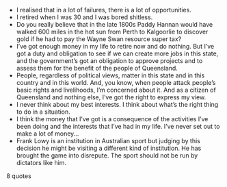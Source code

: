  - I realised that in a lot of failures, there is a lot of opportunities.
 - I retired when I was 30 and I was bored shitless.
 - Do you really believe that in the late 1800s Paddy Hannan would have walked 600 miles in the hot sun from Perth to Kalgoorlie to discover gold if he had to pay the Wayne Swan resource super tax?
 - I’ve got enough money in my life to retire now and do nothing. But I’ve got a duty and obligation to see if we can create more jobs in this state, and the government’s got an obligation to approve projects and to assess them for the benefit of the people of Queensland.
 - People, regardless of political views, matter in this state and in this country and in this world. And, you know, when people attack people’s basic rights and livelihoods, I’m concerned about it. And as a citizen of Queensland and nothing else, I’ve got the right to express my view.
 - I never think about my best interests. I think about what’s the right thing to do in a situation.
 - I think the money that I’ve got is a consequence of the activities I’ve been doing and the interests that I’ve had in my life. I’ve never set out to make a lot of money...
 - Frank Lowy is an institution in Australian sport but judging by this decision he might be visiting a different kind of institution. He has brought the game into disrepute. The sport should not be run by dictators like him.

8 quotes